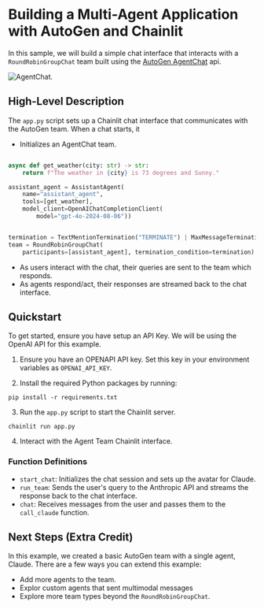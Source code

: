# Building a Multi-Agent Application with AutoGen and Chainlit

In this sample, we will build a simple chat interface that interacts with a `RoundRobinGroupChat` team built using the [AutoGen AgentChat](https://microsoft.github.io/autogen/dev/user-guide/agentchat-user-guide/index.html) api.

![AgentChat](docs/chainlit_autogen.png).

## High-Level Description

The `app.py` script sets up a Chainlit chat interface that communicates with the AutoGen team. When a chat starts, it

- Initializes an AgentChat team.

```python

async def get_weather(city: str) -> str:
    return f"The weather in {city} is 73 degrees and Sunny."

assistant_agent = AssistantAgent(
    name="assistant_agent",
    tools=[get_weather],
    model_client=OpenAIChatCompletionClient(
        model="gpt-4o-2024-08-06"))


termination = TextMentionTermination("TERMINATE") | MaxMessageTermination(10)
team = RoundRobinGroupChat(
    participants=[assistant_agent], termination_condition=termination)

```

- As users interact with the chat, their queries are sent to the team which responds.
- As agents respond/act, their responses are streamed back to the chat interface.

## Quickstart

To get started, ensure you have setup an API Key. We will be using the OpenAI API for this example.

1. Ensure you have an OPENAPI API key. Set this key in your environment variables as `OPENAI_API_KEY`.

2. Install the required Python packages by running:

```shell
pip install -r requirements.txt
```

3. Run the `app.py` script to start the Chainlit server.

```shell
chainlit run app.py
```

4. Interact with the Agent Team Chainlit interface.

### Function Definitions

- `start_chat`: Initializes the chat session and sets up the avatar for Claude.
- `run_team`: Sends the user's query to the Anthropic API and streams the response back to the chat interface.
- `chat`: Receives messages from the user and passes them to the `call_claude` function.

## Next Steps (Extra Credit)

In this example, we created a basic AutoGen team with a single agent, Claude. There are a few ways you can extend this example:

- Add more agents to the team.
- Explor custom agents that sent multimodal messages
- Explore more team types beyond the `RoundRobinGroupChat`.
